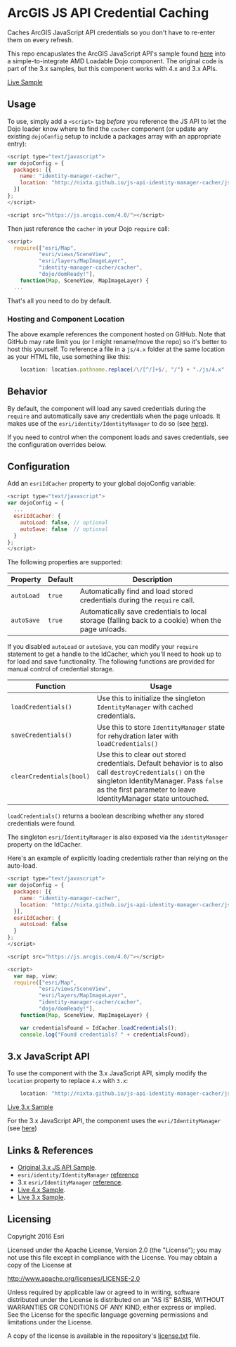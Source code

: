 # ArcGIS JS API Credential Caching

Caches ArcGIS JavaScript API credentials so you don't have to re-enter them on every refresh.

This repo encapuslates the ArcGIS JavaScript API's sample found [here](https://developers.arcgis.com/javascript/jssamples/widget_identitymanager_client_side.html) into a simple-to-integrate AMD Loadable Dojo component. The original code is part of the 3.x samples, but this component works with 4.x and 3.x APIs.

[Live Sample](http://nixta.github.io/js-api-identity-manager-cacher/samples/sample-4x.html)


## Usage
To use, simply add a `<script>` tag *before* you reference the JS API to let the Dojo loader know where to find the `cacher` component (or update any existing `dojoConfig` setup to include a packages array with an appropriate entry):

``` JavaScript
<script type="text/javascript">
var dojoConfig = {
  packages: [{
    name: "identity-manager-cacher",
    location: "http://nixta.github.io/js-api-identity-manager-cacher/js/4.x"
  }]
};
</script>

<script src="https://js.arcgis.com/4.0/"></script>
```

Then just reference the `cacher` in your Dojo `require` call:

``` JavaScript
<script>
  require(["esri/Map",
          "esri/views/SceneView",
          "esri/layers/MapImageLayer",
          "identity-manager-cacher/cacher",
          "dojo/domReady!"],
    function(Map, SceneView, MapImageLayer) {
  ...
```

That's all you need to do by default.

### Hosting and Component Location
The above example references the component hosted on GitHub. Note that GitHub may rate limit you (or I might rename/move the repo) so it's better to host this yourself. To reference a file in a `js/4.x` folder at the same location as your HTML file, use something like this:

``` JavaScript
    location: location.pathname.replace(/\/[^/]+$/, "/") + "./js/4.x"
```


## Behavior
By default, the component will load any saved credentials during the `require` and automatically save any credentials when the page unloads. It makes use of the `esri/identity/IdentityManager` to do so (see [here](https://developers.arcgis.com/javascript/latest/api-reference/esri-identity-IdentityManager.html)).

If you need to control when the component loads and saves credentials, see the configuration overrides below.


## Configuration
Add an `esriIdCacher` property to your global dojoConfig variable:

```JavaScript
<script type="text/javascript">
var dojoConfig = {
  ...
  esriIdCacher: {
    autoLoad: false, // optional
    autoSave: false  // optional
  }
};
</script>
```

The following properties are supported:

| Property   | Default | Description |
| ---------- | ------- | ----------- |
| `autoLoad` | `true`  | Automatically find and load stored credentials during the `require` call. |
| `autoSave` | `true`  | Automatically save credentials to local storage (falling back to a cookie) when the page unloads. |

If you disabled `autoLoad` or `autoSave`, you can modify your `require` statement to get a handle to the IdCacher, which you'll need to hook up to for load and save functionality. The following functions are provided for manual control of credential storage.

| Function                 | Usage                                                                                    |
| ------------------------ | ---------------------------------------------------------------------------------------- |
| `loadCredentials()`      | Use this to initialize the singleton `IdentityManager` with cached credentials.          |
| `saveCredentials()`      | Use this to store `IdentityManager` state for rehydration later with `loadCredentials()` |
| `clearCredentials(bool)` | Use this to clear out stored credentials. Default behavior is to also call `destroyCredentials()` on the singleton IdentityManager. Pass `false` as the first parameter to leave IdentityManager state untouched. |

`loadCredentials()` returns a boolean describing whether any stored credentials were found.

The singleton `esri/IdentityManager` is also exposed via the `identityManager` property on the IdCacher.

Here's an example of explicitly loading credentials rather than relying on the auto-load.

```JavaScript
<script type="text/javascript">
var dojoConfig = {
  packages: [{
    name: "identity-manager-cacher",
    location: "http://nixta.github.io/js-api-identity-manager-cacher/js/4.x"
  }],
  esriIdCacher: {
    autoLoad: false
  }
};
</script>

<script src="https://js.arcgis.com/4.0/"></script>

<script>
  var map, view;
  require(["esri/Map",
          "esri/views/SceneView",
          "esri/layers/MapImageLayer",
          "identity-manager-cacher/cacher",
          "dojo/domReady!"],
    function(Map, SceneView, MapImageLayer) {

  	var credentialsFound = IdCacher.loadCredentials();
  	console.log("Found credentials? " + credentialsFound);
```


## 3.x JavaScript API
To use the component with the 3.x JavaScript API, simply modify the `location` property to replace `4.x` with `3.x`:

``` JavaScript
    location: "http://nixta.github.io/js-api-identity-manager-cacher/js/3.x"
```

[Live 3.x Sample](http://nixta.github.io/js-api-identity-manager-cacher/samples/sample-3x.html)

For the 3.x JavaScript API, the component uses the `esri/IdentityManager` (see [here](https://developers.arcgis.com/javascript/jsapi/identitymanager-amd.html))


## Links & References

* [Original 3.x JS API Sample](https://developers.arcgis.com/javascript/jssamples/widget_identitymanager_client_side.html).
* `esri/identity/IdentityManager` [reference](https://developers.arcgis.com/javascript/latest/api-reference/esri-identity-IdentityManager.html)
* 3.x `esri/IdentityManager` [reference](https://developers.arcgis.com/javascript/jsapi/identitymanager-amd.html).
* [Live 4.x Sample](http://nixta.github.io/js-api-identity-manager-cacher/samples/sample-4x.html).
* [Live 3.x Sample](http://nixta.github.io/js-api-identity-manager-cacher/samples/sample-3x.html).


## Licensing
Copyright 2016 Esri

Licensed under the Apache License, Version 2.0 (the "License");
you may not use this file except in compliance with the License.
You may obtain a copy of the License at

   http://www.apache.org/licenses/LICENSE-2.0

Unless required by applicable law or agreed to in writing, software
distributed under the License is distributed on an "AS IS" BASIS,
WITHOUT WARRANTIES OR CONDITIONS OF ANY KIND, either express or implied.
See the License for the specific language governing permissions and
limitations under the License.

A copy of the license is available in the repository's [license.txt]( https://raw.github.com/Esri/arcgis-runtime-samples-ios/master/license.txt) file.
